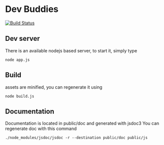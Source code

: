 Dev Buddies
===========

[![Build Status](https://secure.travis-ci.org/plouc/dev-buddies.png?branch=master)](http://travis-ci.org/plouc/dev-buddies)

Dev server
----------

There is an available nodejs based server, to start it, simply type

    node app.js

Build
-----

assets are minified, you can regenerate it using

    node build.js

Documentation
-------------

Documentation is located in public/doc and generated with jsdoc3
You can regenerate doc with this command

    ./node_modules/jsdoc/jsdoc -r --destination public/doc public/js